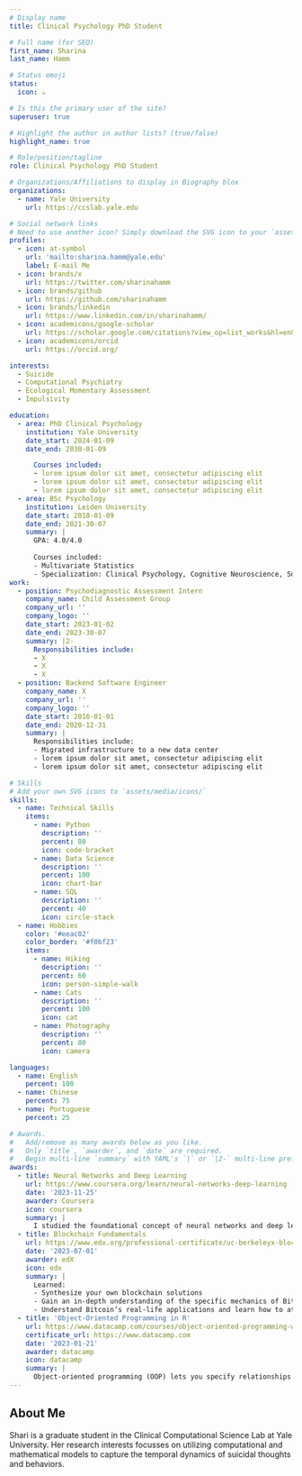 ```yaml
---
# Display name
title: Clinical Psychology PhD Student

# Full name (for SEO)
first_name: Sharina
last_name: Hamm

# Status emoji
status:
  icon: ☕️

# Is this the primary user of the site?
superuser: true

# Highlight the author in author lists? (true/false)
highlight_name: true

# Role/position/tagline
role: Clinical Psychology PhD Student

# Organizations/Affiliations to display in Biography blox
organizations:
  - name: Yale University
    url: https://ccslab.yale.edu

# Social network links
# Need to use another icon? Simply download the SVG icon to your `assets/media/icons/` folder.
profiles:
  - icon: at-symbol
    url: 'mailto:sharina.hamm@yale.edu'
    label: E-mail Me
  - icon: brands/x
    url: https://twitter.com/sharinahamm
  - icon: brands/github
    url: https://github.com/sharinahamm
  - icon: brands/linkedin
    url: https://www.linkedin.com/in/sharinahamm/
  - icon: academicons/google-scholar
    url: https://scholar.google.com/citations?view_op=list_works&hl=en&hl=en&user=9uAyM9wAAAAJ
  - icon: academicons/orcid
    url: https://orcid.org/

interests:
  - Suicide 
  - Computational Psychiatry
  - Ecological Momentary Assessment
  - Impulsivity

education:
  - area: PhD Clinical Psychology
    institution: Yale University
    date_start: 2024-01-09
    date_end: 2030-01-09

      Courses included:
      - lorem ipsum dolor sit amet, consectetur adipiscing elit
      - lorem ipsum dolor sit amet, consectetur adipiscing elit
      - lorem ipsum dolor sit amet, consectetur adipiscing elit
  - area: BSc Psychology
    institution: Leiden University
    date_start: 2018-01-09
    date_end: 2021-30-07
    summary: |
      GPA: 4.0/4.0
      
      Courses included:
      - Multivariate Statistics
      - Specialization: Clinical Psychology, Cognitive Neuroscience, Social Psychology
work:
  - position: Psychodiagnostic Assessment Intern
    company_name: Child Assessment Group
    company_url: ''
    company_logo: ''
    date_start: 2023-01-02
    date_end: 2023-30-07
    summary: |2-
      Responsibilities include:
      - X
      - X
      - X
  - position: Backend Software Engineer
    company_name: X
    company_url: ''
    company_logo: ''
    date_start: 2016-01-01
    date_end: 2020-12-31
    summary: |
      Responsibilities include:
      - Migrated infrastructure to a new data center
      - lorem ipsum dolor sit amet, consectetur adipiscing elit
      - lorem ipsum dolor sit amet, consectetur adipiscing elit

# Skills
# Add your own SVG icons to `assets/media/icons/`
skills:
  - name: Technical Skills
    items:
      - name: Python
        description: ''
        percent: 80
        icon: code-bracket
      - name: Data Science
        description: ''
        percent: 100
        icon: chart-bar
      - name: SQL
        description: ''
        percent: 40
        icon: circle-stack
  - name: Hobbies
    color: '#eeac02'
    color_border: '#f0bf23'
    items:
      - name: Hiking
        description: ''
        percent: 60
        icon: person-simple-walk
      - name: Cats
        description: ''
        percent: 100
        icon: cat
      - name: Photography
        description: ''
        percent: 80
        icon: camera

languages:
  - name: English
    percent: 100
  - name: Chinese
    percent: 75
  - name: Portuguese
    percent: 25

# Awards.
#   Add/remove as many awards below as you like.
#   Only `title`, `awarder`, and `date` are required.
#   Begin multi-line `summary` with YAML's `|` or `|2-` multi-line prefix and indent 2 spaces below.
awards:
  - title: Neural Networks and Deep Learning
    url: https://www.coursera.org/learn/neural-networks-deep-learning
    date: '2023-11-25'
    awarder: Coursera
    icon: coursera
    summary: |
      I studied the foundational concept of neural networks and deep learning. By the end, I was familiar with the significant technological trends driving the rise of deep learning; build, train, and apply fully connected deep neural networks; implement efficient (vectorized) neural networks; identify key parameters in a neural network’s architecture; and apply deep learning to your own applications.
  - title: Blockchain Fundamentals
    url: https://www.edx.org/professional-certificate/uc-berkeleyx-blockchain-fundamentals
    date: '2023-07-01'
    awarder: edX
    icon: edx
    summary: |
      Learned:
      - Synthesize your own blockchain solutions
      - Gain an in-depth understanding of the specific mechanics of Bitcoin
      - Understand Bitcoin’s real-life applications and learn how to attack and destroy Bitcoin, Ethereum, smart contracts and Dapps, and alternatives to Bitcoin’s Proof-of-Work consensus algorithm
  - title: 'Object-Oriented Programming in R'
    url: https://www.datacamp.com/courses/object-oriented-programming-with-s3-and-r6-in-r
    certificate_url: https://www.datacamp.com
    date: '2023-01-21'
    awarder: datacamp
    icon: datacamp
    summary: |
      Object-oriented programming (OOP) lets you specify relationships between functions and the objects that they can act on, helping you manage complexity in your code. This is an intermediate level course, providing an introduction to OOP, using the S3 and R6 systems. S3 is a great day-to-day R programming tool that simplifies some of the functions that you write. R6 is especially useful for industry-specific analyses, working with web APIs, and building GUIs.
---
```


## About Me

Shari is a graduate student in the Clinical Computational Science Lab at Yale University. Her research interests focusses on utilizing computational and mathematical models to capture the temporal dynamics of suicidal thoughts and behaviors. 
